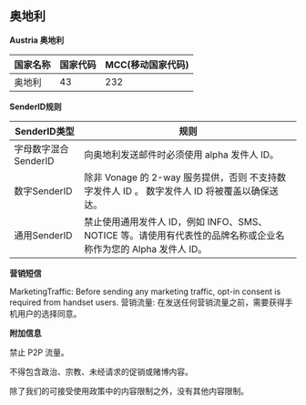## 奥地利

__Austria  奥地利__

| 国家名称 | 国家代码 | MCC(移动国家代码) |
|------|------|-------------|
| 奥地利  | 43   | 232         |

__SenderID规则__

| SenderID类型     | 规则                                                                    |
|----------------|-----------------------------------------------------------------------|
| 字母数字混合SenderID | 向奥地利发送邮件时必须使用 alpha 发件人 ID。                                           |
| 数字SenderID     | 除非 Vonage 的 2-way 服务提供，否则 不支持数字发件人 ID 。 数字发件人 ID 将被覆盖以确保送达。           |
| 通用SenderID     | 禁止使用通用发件人 ID，例如 INFO、SMS、NOTICE 等。请使用有代表性的品牌名称或企业名称作为您的 Alpha 发件人 ID。 |


__营销短信__

MarketingTraffic: Before sending any marketing traffic, opt-in consent is required from handset users.
营销流量: 在发送任何营销流量之前，需要获得手机用户的选择同意。

__附加信息__

禁止 P2P 流量。

不得包含政治、宗教、未经请求的促销或赌博内容。

除了我们的可接受使用政策中的内容限制之外，没有其他内容限制。

